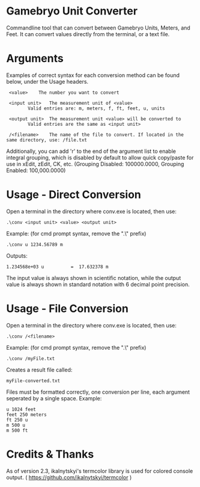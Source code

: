 # Gamebryo Unit Converter

 Commandline tool that can convert between Gamebryo Units, Meters, and Feet.
 It can convert values directly from the terminal, or a text file.



# Arguments
 Examples of correct syntax for each conversion method can be found below, under the Usage headers.
 
	 <value>	The number you want to convert
	 
	 <input unit>	The measurement unit of <value>
			Valid entries are: m, meters, f, ft, feet, u, units
			
	 <output unit>	The measurement unit <value> will be converted to
			Valid entries are the same as <input unit>
			
	 /<filename>	The name of the file to convert. If located in the same directory, use: /file.txt
			
Additionally, you can add 'r' to the end of the argument list to enable integral grouping, which is disabled by default to allow quick copy/paste for use in xEdit, zEdit, CK, etc.
(Grouping Disabled: 100000.0000, Grouping Enabled: 100,000.0000)



# Usage - Direct Conversion
 Open a terminal in the directory where conv.exe is located, then use:
 
	.\conv <input unit> <value> <output unit>
	
Example: (for cmd prompt syntax, remove the ".\\" prefix)
	
	.\conv u 1234.56789 m
	
Outputs:

	1.234568e+03 u          =  17.632378 m
	
The input value is always shown in scientific notation, while the output value is always shown in standard notation with 6 decimal point precision.


	
# Usage - File Conversion
 Open a terminal in the directory where conv.exe is located, then use:
 
 	.\conv /<filename>
	
Example: (for cmd prompt syntax, remove the ".\\" prefix)

	.\conv /myFile.txt
	
Creates a result file called:

	myFile-converted.txt
 
 Files must be formatted correctly, one conversion per line, each argument seperated by a single space.
 Example:
 
	u 1024 feet
	feet 250 meters
	ft 250 u
	m 500 u
	m 500 ft



# Credits & Thanks
As of version 2.3, ikalnytskyi's termcolor library is used for colored console output. ( https://github.com/ikalnytskyi/termcolor )
